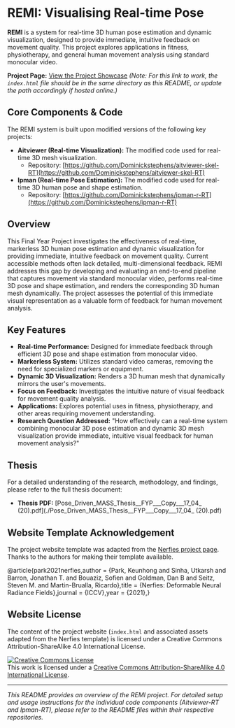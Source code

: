 # REMI: Visualising Real-time Pose

**REMI** is a system for real-time 3D human pose estimation and dynamic visualization, designed to provide immediate, intuitive feedback on movement quality. This project explores applications in fitness, physiotherapy, and general human movement analysis using standard monocular video.

**Project Page:** [View the Project Showcase](index.html)
*(Note: For this link to work, the `index.html` file should be in the same directory as this README, or update the path accordingly if hosted online.)*

## Core Components & Code

The REMI system is built upon modified versions of the following key projects:

* **Aitviewer (Real-time Visualization):** The modified code used for real-time 3D mesh visualization.
    * Repository: [https://github.com/Dominickstephens/aitviewer-skel-RT](https://github.com/Dominickstephens/aitviewer-skel-RT)
* **Ipman (Real-time Pose Estimation):** The modified code used for real-time 3D human pose and shape estimation.
    * Repository: [https://github.com/Dominickstephens/ipman-r-RT](https://github.com/Dominickstephens/ipman-r-RT)

## Overview

This Final Year Project investigates the effectiveness of real-time, markerless 3D human pose estimation and dynamic visualization for providing immediate, intuitive feedback on movement quality. Current accessible methods often lack detailed, multi-dimensional feedback. REMI addresses this gap by developing and evaluating an end-to-end pipeline that captures movement via standard monocular video, performs real-time 3D pose and shape estimation, and renders the corresponding 3D human mesh dynamically. The project assesses the potential of this immediate visual representation as a valuable form of feedback for human movement analysis.

## Key Features

* **Real-time Performance:** Designed for immediate feedback through efficient 3D pose and shape estimation from monocular video.
* **Markerless System:** Utilizes standard video cameras, removing the need for specialized markers or equipment.
* **Dynamic 3D Visualization:** Renders a 3D human mesh that dynamically mirrors the user's movements.
* **Focus on Feedback:** Investigates the intuitive nature of visual feedback for movement quality analysis.
* **Applications:** Explores potential uses in fitness, physiotherapy, and other areas requiring movement understanding.
* **Research Question Addressed:** "How effectively can a real-time system combining monocular 3D pose estimation and dynamic 3D mesh visualization provide immediate, intuitive visual feedback for human movement analysis?"

## Thesis

For a detailed understanding of the research, methodology, and findings, please refer to the full thesis document:

* **Thesis PDF:** [Pose_Driven_MASS_Thesis__FYP___Copy___17_04_ (20).pdf](./Pose_Driven_MASS_Thesis__FYP___Copy___17_04_ (20).pdf)

## Website Template Acknowledgement

The project website template was adapted from the [Nerfies project page](https://nerfies.github.io/).
Thanks to the authors for making their template available.

@article{park2021nerfies,author    = {Park, Keunhong and Sinha, Utkarsh and Barron, Jonathan T. and Bouaziz, Sofien and Goldman, Dan B and Seitz, Steven M. and Martin-Brualla, Ricardo},title     = {Nerfies: Deformable Neural Radiance Fields},journal   = {ICCV},year      = {2021},}
## Website License

The content of the project website (`index.html` and associated assets adapted from the Nerfies template) is licensed under a Creative Commons Attribution-ShareAlike 4.0 International License.

<a rel="license" href="http://creativecommons.org/licenses/by-sa/4.0/"><img alt="Creative Commons License" style="border-width:0" src="https://i.creativecommons.org/l/by-sa/4.0/88x31.png" /></a><br />This work is licensed under a <a rel="license" href="http://creativecommons.org/licenses/by-sa/4.0/">Creative Commons Attribution-ShareAlike 4.0 International License</a>.

---

*This README provides an overview of the REMI project. For detailed setup and usage instructions for the individual code components (Aitviewer-RT and Ipman-RT), please refer to the README files within their respective repositories.*
